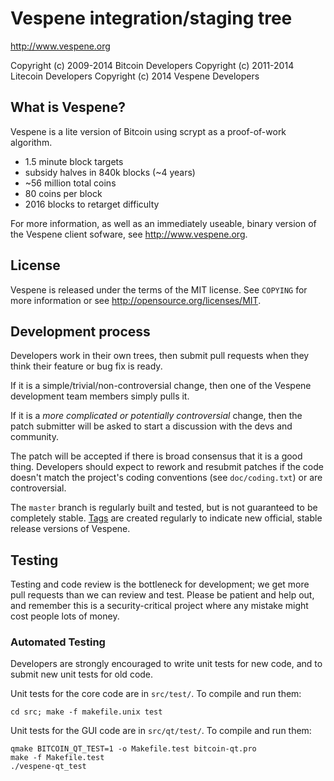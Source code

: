 Vespene integration/staging tree
================================

http://www.vespene.org

Copyright (c) 2009-2014 Bitcoin Developers
Copyright (c) 2011-2014 Litecoin Developers
Copyright (c) 2014 Vespene Developers

What is Vespene?
----------------

Vespene is a lite version of Bitcoin using scrypt as a proof-of-work algorithm.
 - 1.5 minute block targets
 - subsidy halves in 840k blocks (~4 years)
 - ~56 million total coins
 - 80 coins per block
 - 2016 blocks to retarget difficulty

For more information, as well as an immediately useable, binary version of
the Vespene client sofware, see http://www.vespene.org.

License
-------

Vespene is released under the terms of the MIT license. See `COPYING` for more
information or see http://opensource.org/licenses/MIT.

Development process
-------------------

Developers work in their own trees, then submit pull requests when they think
their feature or bug fix is ready.

If it is a simple/trivial/non-controversial change, then one of the Vespene
development team members simply pulls it.

If it is a *more complicated or potentially controversial* change, then the patch
submitter will be asked to start a discussion with the devs and community.

The patch will be accepted if there is broad consensus that it is a good thing.
Developers should expect to rework and resubmit patches if the code doesn't
match the project's coding conventions (see `doc/coding.txt`) or are
controversial.

The `master` branch is regularly built and tested, but is not guaranteed to be
completely stable. [Tags](https://github.com/vespene-project/vespene/tags) are created
regularly to indicate new official, stable release versions of Vespene.

Testing
-------

Testing and code review is the bottleneck for development; we get more pull
requests than we can review and test. Please be patient and help out, and
remember this is a security-critical project where any mistake might cost people
lots of money.

### Automated Testing

Developers are strongly encouraged to write unit tests for new code, and to
submit new unit tests for old code.

Unit tests for the core code are in `src/test/`. To compile and run them:

    cd src; make -f makefile.unix test

Unit tests for the GUI code are in `src/qt/test/`. To compile and run them:

    qmake BITCOIN_QT_TEST=1 -o Makefile.test bitcoin-qt.pro
    make -f Makefile.test
    ./vespene-qt_test

